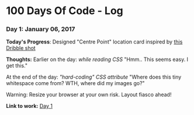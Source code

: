 # 100 Days Of Code - Log

### Day 1: January 06, 2017

**Today's Progress**: Designed "Centre Point" location card inspired by [this Dribble shot](https://dribbble.com/shots/2144170-Day-014-Location-Card)

**Thoughts:** Earlier on the day: *while reading CSS* "Hmm.. This seems easy. I get this."

At the end of the day: *"hard-coding" CSS attribute* "Where does this tiny whitespace come from? WTH, where did my images go?"

Warning: Resize your browser at your own risk. Layout fiasco ahead!

**Link to work:** [Day 1](http://d0ct0r4r6a.github.io/day-1/)
